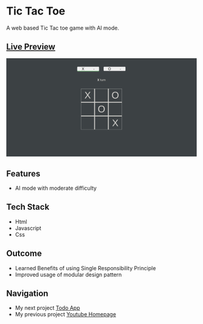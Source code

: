 # Tic Tac Toe 

A web based Tic Tac toe game with AI mode.

## [Live Preview](https://malihassandev.github.io/Calculator/)

![Tic Tac Toe Project demo picture](img/projectDemoimage.png)

## Features
- AI mode with moderate difficulty
## Tech Stack
- Html 
- Javascript
- Css
## Outcome
- Learned Benefits of using Single Responsibility Principle
- Improved usage of modular design pattern
## Navigation
- My next project [Todo App](https://malihassandev.github.io/To-Do-List)
- My previous project [Youtube Homepage](https://malihassandev.github.io/YouTube-Website)
